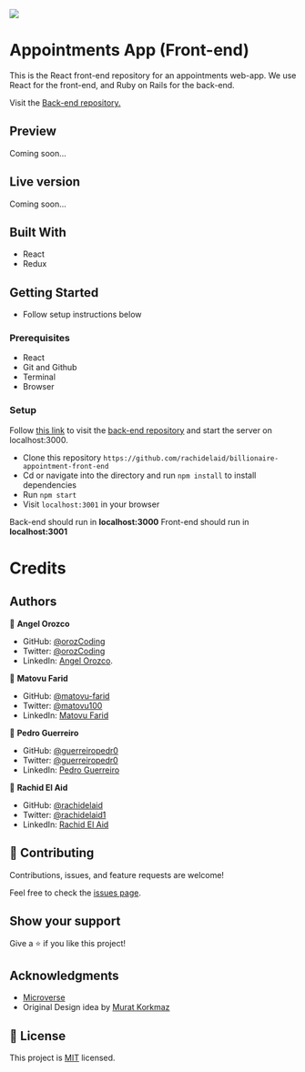 ![](https://img.shields.io/badge/Microverse-blueviolet)

# Appointments App (Front-end)

This is the React front-end repository for an appointments web-app. We use React for the front-end, and Ruby on Rails for the back-end.

Visit the [Back-end repository.](https://github.com/rachidelaid/billionaire-appointment-back-end)

## Preview

Coming soon...

## Live version

Coming soon...  

## Built With
- React
- Redux

## Getting Started
- Follow setup instructions below

### Prerequisites

- React
- Git and Github
- Terminal
- Browser

### Setup

Follow [this link](https://github.com/rachidelaid/billionaire-appointment-back-end) to visit the [back-end repository](https://github.com/rachidelaid/billionaire-appointment-back-end) and start the server on localhost:3000.

- Clone this repository `https://github.com/rachidelaid/billionaire-appointment-front-end`
- Cd or navigate into the directory and run `npm install` to install dependencies
- Run `npm start`
- Visit `localhost:3001` in your browser

Back-end should run in **localhost:3000**
Front-end should run in **localhost:3001**

# Credits

## Authors

👤 **Angel Orozco**

- GitHub: [@orozCoding](https://github.com/orozCoding)
- Twitter: [@orozCoding](https://twitter.com/orozCoding)
- LinkedIn: [Angel Orozco](https://www.linkedin.com/in/angel-orozco-652230228/).
  
👤 **Matovu Farid**

- GitHub: [@matovu-farid](https://github.com/matovu-farid)
- Twitter: [@matovu100](https://twitter.com/matovu100)
- LinkedIn: [Matovu Farid](https://www.linkedin.com/in/matovu-farid-48b80257)
  
👤 **Pedro Guerreiro**

- GitHub: [@guerreiropedr0](https://github.com/guerreiropedr0)
- Twitter: [@guerreiropedr0](https://twitter.com/guerreiropedr0)
- LinkedIn: [Pedro Guerreiro](https://www.linkedin.com/in/guerreiropedr0/)
  
👤 **Rachid El Aid**

- GitHub: [@rachidelaid](https://github.com/rachidelaid)
- Twitter: [@rachidelaid1](https://twitter.com/rachidelaid1)
- LinkedIn: [Rachid El Aid](https://www.linkedin.com/in/angel-orozco-652230228/)

## 🤝 Contributing

Contributions, issues, and feature requests are welcome!

Feel free to check the [issues page](../../issues/).

## Show your support

Give a ⭐️ if you like this project!

## Acknowledgments

- [Microverse](https://www.microverse.org/)
- Original Design idea by [Murat Korkmaz](https://www.behance.net/gallery/26425031/Vespa-Responsive-Redesign)

## 📝 License

This project is [MIT](./MIT.md) licensed.